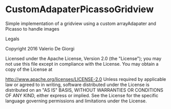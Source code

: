 # CustomAdapaterPicassoGridview
Simple implementation of a gridview using a custom arrayAdapater and Picasso to handle images

Legals

Copyright 2016 Valerio De Giorgi

Licensed under the Apache License, Version 2.0 (the "License"); you may not use this file except in compliance with the License. You may obtain a copy of the License at

http://www.apache.org/licenses/LICENSE-2.0
Unless required by applicable law or agreed to in writing, software distributed under the License is distributed on an "AS IS" BASIS, WITHOUT WARRANTIES OR CONDITIONS OF ANY KIND, either express or implied. See the License for the specific language governing permissions and limitations under the License.

